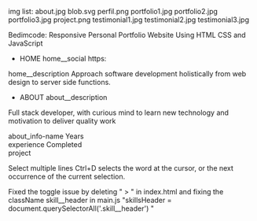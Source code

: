 img list:
about.jpg
blob.svg
perfil.png
portfolio1.jpg
portfolio2.jpg
portfolio3.jpg
project.png
testimonial1.jpg
testimonial2.jpg
testimonial3.jpg


Bedimcode: Responsive Personal Portfolio Website Using HTML CSS and JavaScript

* HOME
home__social
https:

home__description
Approach software development holistically from web design to server side functions.

* ABOUT
about__description
<p class="about__description">Full stack developer, with curious mind to learn new technology and motivation to deliver quality work</p>

about_info-name
Years <br> experience
Completed <br> project

Select multiple lines 
Ctrl+D selects the word at the cursor, or the next occurrence of the current selection.

Fixed the toggle issue by deleting
"    <!-- ========= JS ========= -->>
    <script src="js/main.js"></script>" in index.html
and fixing the className skill__header in main.js
"skillsHeader = document.querySelectorAll('.skill__header') "
